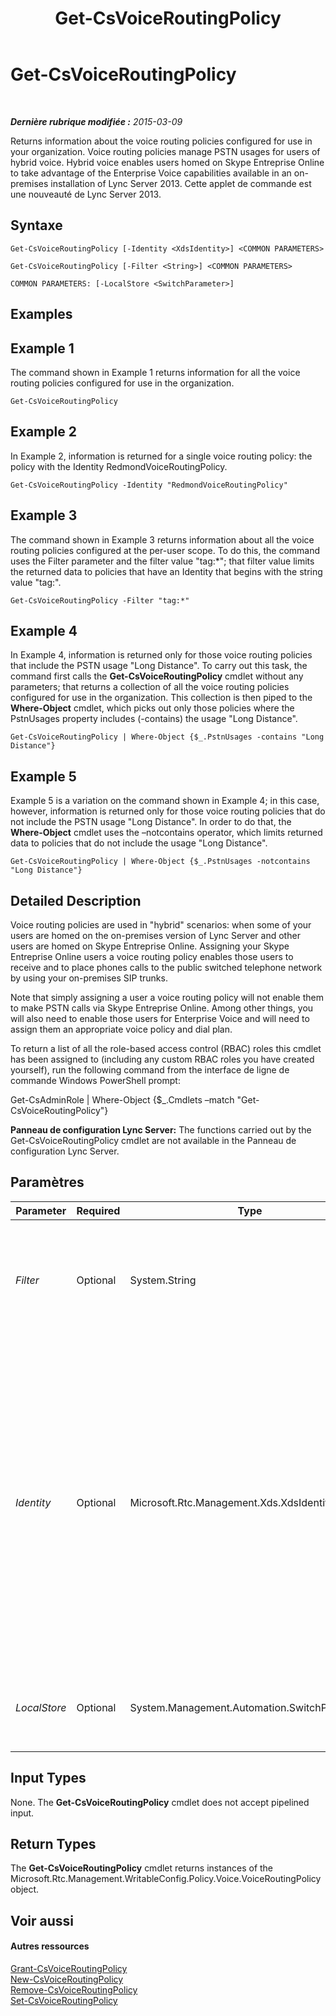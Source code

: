 ﻿---
title: Get-CsVoiceRoutingPolicy
TOCTitle: Get-CsVoiceRoutingPolicy
ms:assetid: 60245b7d-4e95-4925-aae5-c0fa1e9f38fc
ms:mtpsurl: https://technet.microsoft.com/fr-fr/library/JJ204940(v=OCS.15)
ms:contentKeyID: 49297365
ms.date: 05/20/2016
mtps_version: v=OCS.15
ms.translationtype: HT
---

# Get-CsVoiceRoutingPolicy

 

_**Dernière rubrique modifiée :** 2015-03-09_

Returns information about the voice routing policies configured for use in your organization. Voice routing policies manage PSTN usages for users of hybrid voice. Hybrid voice enables users homed on Skype Entreprise Online to take advantage of the Enterprise Voice capabilities available in an on-premises installation of Lync Server 2013. Cette applet de commande est une nouveauté de Lync Server 2013.

## Syntaxe

    Get-CsVoiceRoutingPolicy [-Identity <XdsIdentity>] <COMMON PARAMETERS>

    Get-CsVoiceRoutingPolicy [-Filter <String>] <COMMON PARAMETERS>

    COMMON PARAMETERS: [-LocalStore <SwitchParameter>]

## Examples

## Example 1

The command shown in Example 1 returns information for all the voice routing policies configured for use in the organization.

    Get-CsVoiceRoutingPolicy

## Example 2

In Example 2, information is returned for a single voice routing policy: the policy with the Identity RedmondVoiceRoutingPolicy.

    Get-CsVoiceRoutingPolicy -Identity "RedmondVoiceRoutingPolicy"

## Example 3

The command shown in Example 3 returns information about all the voice routing policies configured at the per-user scope. To do this, the command uses the Filter parameter and the filter value "tag:\*"; that filter value limits the returned data to policies that have an Identity that begins with the string value "tag:".

    Get-CsVoiceRoutingPolicy -Filter "tag:*"

## Example 4

In Example 4, information is returned only for those voice routing policies that include the PSTN usage "Long Distance". To carry out this task, the command first calls the **Get-CsVoiceRoutingPolicy** cmdlet without any parameters; that returns a collection of all the voice routing policies configured for use in the organization. This collection is then piped to the **Where-Object** cmdlet, which picks out only those policies where the PstnUsages property includes (-contains) the usage "Long Distance".

    Get-CsVoiceRoutingPolicy | Where-Object {$_.PstnUsages -contains "Long Distance"}

## Example 5

Example 5 is a variation on the command shown in Example 4; in this case, however, information is returned only for those voice routing policies that do not include the PSTN usage "Long Distance". In order to do that, the **Where-Object** cmdlet uses the –notcontains operator, which limits returned data to policies that do not include the usage "Long Distance".

    Get-CsVoiceRoutingPolicy | Where-Object {$_.PstnUsages -notcontains "Long Distance"}

## Detailed Description

Voice routing policies are used in "hybrid" scenarios: when some of your users are homed on the on-premises version of Lync Server and other users are homed on Skype Entreprise Online. Assigning your Skype Entreprise Online users a voice routing policy enables those users to receive and to place phones calls to the public switched telephone network by using your on-premises SIP trunks.

Note that simply assigning a user a voice routing policy will not enable them to make PSTN calls via Skype Entreprise Online. Among other things, you will also need to enable those users for Enterprise Voice and will need to assign them an appropriate voice policy and dial plan.

To return a list of all the role-based access control (RBAC) roles this cmdlet has been assigned to (including any custom RBAC roles you have created yourself), run the following command from the interface de ligne de commande Windows PowerShell prompt:

Get-CsAdminRole | Where-Object {$\_.Cmdlets –match "Get-CsVoiceRoutingPolicy"}

**Panneau de configuration Lync Server:** The functions carried out by the Get-CsVoiceRoutingPolicy cmdlet are not available in the Panneau de configuration Lync Server.

## Paramètres


<table>
<colgroup>
<col style="width: 25%" />
<col style="width: 25%" />
<col style="width: 25%" />
<col style="width: 25%" />
</colgroup>
<thead>
<tr class="header">
<th>Parameter</th>
<th>Required</th>
<th>Type</th>
<th>Description</th>
</tr>
</thead>
<tbody>
<tr class="odd">
<td><p><em>Filter</em></p></td>
<td><p>Optional</p></td>
<td><p>System.String</p></td>
<td><p>Enables you to use wildcards when retrieving one or more voice routing policies. For example, to return all the policies configured at the per-user scope, use this syntax:</p>
<p>-Filter &quot;tag:*&quot;</p></td>
</tr>
<tr class="even">
<td><p><em>Identity</em></p></td>
<td><p>Optional</p></td>
<td><p>Microsoft.Rtc.Management.Xds.XdsIdentity</p></td>
<td><p>Unique identifier of the voice routing policy to be retrieved. To return the global policy, use this syntax:</p>
<p>-Identity global</p>
<p>To return a policy configured at the per-user scope, use syntax like this:</p>
<p>-Identity &quot;RedmondVoiceRoutingPolicy&quot;</p>
<p>You cannot use wildcard characters when specifying the Identity.</p>
<p>If neither the Identity nor the Filter parameters are specified, then the <strong>Get-CsVoiceRoutingPolicy</strong> cmdlet returns all the voice routing policies configured for use in the organization.</p></td>
</tr>
<tr class="odd">
<td><p><em>LocalStore</em></p></td>
<td><p>Optional</p></td>
<td><p>System.Management.Automation.SwitchParameter</p></td>
<td><p>Retrieves the voice policy data from the local replica of the Central Management store rather than from the Central Management store itself.</p></td>
</tr>
</tbody>
</table>


## Input Types

None. The **Get-CsVoiceRoutingPolicy** cmdlet does not accept pipelined input.

## Return Types

The **Get-CsVoiceRoutingPolicy** cmdlet returns instances of the Microsoft.Rtc.Management.WritableConfig.Policy.Voice.VoiceRoutingPolicy object.

## Voir aussi

#### Autres ressources

[Grant-CsVoiceRoutingPolicy](grant-csvoiceroutingpolicy.md)  
[New-CsVoiceRoutingPolicy](new-csvoiceroutingpolicy.md)  
[Remove-CsVoiceRoutingPolicy](remove-csvoiceroutingpolicy.md)  
[Set-CsVoiceRoutingPolicy](set-csvoiceroutingpolicy.md)

